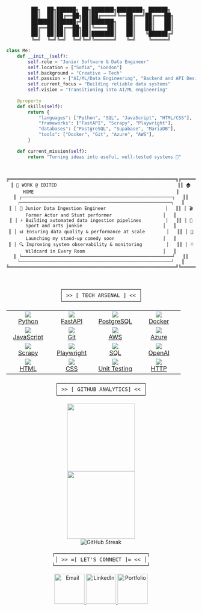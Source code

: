 <div align="center">
<pre>
██╗  ██╗██████╗ ██╗███████╗████████╗ ██████╗
 ██║  ██║██╔══██╗██║██╔════╝╚══██╔══╝██╔═══██╗
 ███████║██████╔╝██║███████╗   ██║   ██║   ██║
 ██╔══██║██╔══██╗██║╚════██║   ██║   ██║   ██║
  ██║  ██║██║  ██║██║███████║   ██║   ╚██████╔╝ 
╚═╝  ╚═╝╚═╝  ╚═╝╚═╝╚══════╝   ╚═╝    ╚═════╝
</pre>
</div>

```python
class Me:
    def __init__(self):
        self.role = "Junior Software & Data Engineer"
        self.location = ["Sofia", "London"]
        self.background = "Creative → Tech"
        self.passion = ["AI/ML/Data Engineering", "Backend and API Design", "DevOps"]
        self.current_focus = "Building reliable data systems"
        self.vision = "Transitioning into AI/ML engineering"
        
    @property
    def skills(self):
        return {
            "languages": ["Python", "SQL", "JavaScript", "HTML/CSS"],
            "frameworks": ["FastAPI", "Scrapy", "Playwright"],
            "databases": ["PostgreSQL", "Supabase", "MariaDB"],
            "tools": ["Docker", "Git", "Azure", "AWS"],
        }
        
    def current_mission(self):
        return "Turning ideas into useful, well-tested systems 🎯"
```

<div align="center">
<pre>
    
  ```ascii
╔══════════════════════════════════════════════════════════════╗╔══════════════════════════════════════════════════════════════╗
║ 🏢 WORK @ EDITED                                             ║║ 🏠 HOME                                                     ║
║ ┌────────────────────────────────────────────────────────┐   ║║ ┌────────────────────────────────────────────────────────┐   ║
║ │ 🚀 Junior Data Ingestion Engineer                      │   ║║ │ 🎬 Former Actor and Stunt performer                   │   ║
║ │ ⚡ Building automated data ingestion pipelines         │   ║║ │ 🤸 Sport and arts junkie                              │   ║
║ │ 📊 Ensuring data quality & performance at scale        │   ║║ │ 🎤 Launching my stand-up comedy soon                  │   ║
║ │ 🔍 Improving system observability & monitoring         │   ║║ │ 🃏 Wildcard in Every Room                             │   ║
║ └────────────────────────────────────────────────────────┘   ║║ └────────────────────────────────────────────────────────┘   ║
╚══════════════════════════════════════════════════════════════╝╚══════════════════════════════════════════════════════════════╝

  ```
</pre>
</div>

<div align="center">
<pre>
┌────────────────────────┐
│ >> [ TECH ARSENAL ] << │
└────────────────────────┘
</pre>
</div>

 <table align="center" style="border-collapse: collapse;">
  <tr>
    <td align="center" width="100">
      <a href="https://www.python.org/" target="_blank">
        <img src="https://img.icons8.com/arcade/64/python.png"/><br>Python
      </a>
    </td>
    <td align="center" width="100">
      <a href="https://fastapi.tiangolo.com/" target="_blank">
        <img src="https://img.icons8.com/arcade/64/lightning-bolt.png"/><br>FastAPI
      </a>
    </td>
    <td align="center" width="100">
      <a href="https://www.postgresql.org/" target="_blank">
        <img src="https://img.icons8.com/arcade/64/database.png"/><br>PostgreSQL
      </a>
    </td>
    <td align="center" width="100">
      <a href="https://www.docker.com/" target="_blank">
        <img src="https://img.icons8.com/arcade/64/whale.png"/><br>Docker
      </a>
    </td>
  </tr>
  <tr>
    <td align="center" width="100">
      <a href="https://developer.mozilla.org/en-US/docs/Web/JavaScript" target="_blank">
        <img src="https://img.icons8.com/arcade/64/javascript.png"/><br>JavaScript
      </a>
    </td>
    <td align="center" width="100">
      <a href="https://git-scm.com/" target="_blank">
        <img src="https://img.icons8.com/color/64/git.png"/><br>Git
      </a>
    </td>
    <td align="center" width="100">
      <a href="https://aws.amazon.com/" target="_blank">
        <img src="https://img.icons8.com/arcade/64/cloud.png"/><br>AWS
      </a>
    </td>
    <td align="center" width="100">
      <a href="https://azure.microsoft.com/" target="_blank">
        <img src="https://chatgpt.com/backend-api/public_content/enc/eyJpZCI6Im1fNjg5ZTU2ZTJhMTgwODE5MWE4M2NlODFkOGVjMDgwNjA6ZmlsZV8wMDAwMDAwMDlkNjA2MWY0YTRjMDhiNjA3NDFmNGJlYyIsInRzIjoiNDg3NTU3IiwicCI6InB5aSIsInNpZyI6Ijk0ZTNlOWI4OWJiODkzMDMwYWUxODA4ZjNmYmVmN2ExYTcxMzU2MWI2NmQyOTFmNjAyMjU0Zjk1ZDRmODAxNzQiLCJ2IjoiMCIsImdpem1vX2lkIjpudWxsfQ=="/><br>Azure
      </a>
    </td>
  </tr>
  <tr>
    <td align="center" width="100">
      <a href="https://scrapy.org/" target="_blank">
        <img src="https://img.icons8.com/arcade/64/spider.png"/><br>Scrapy
      </a>
    </td>
    <td align="center" width="100">
      <a href="https://playwright.dev/" target="_blank">
    <img src="https://cdn.brandfetch.io/idpyc8TcWP/w/400/h/400/theme/dark/icon.png?c=1bxid64Mup7aczewSAYMX&t=1751115292804"/><br>Playwright
      </a>
    </td>
    <td align="center" width="100">
      <a href="https://www.sqlite.org/index.html" target="_blank">
        <img src="https://img.icons8.com/arcade/64/puzzle.png"/><br>SQL
      </a>
    </td>
    <td align="center" width="100">
      <a href="https://platform.openai.com/" target="_blank">
        <img src="https://img.icons8.com/arcade/64/robot.png"/><br>OpenAI
      </a>
    </td>
  </tr>
  <tr>
    <td align="center" width="100">
      <a href="https://developer.mozilla.org/en-US/docs/Web/HTML" target="_blank">
        <img src="https://img.icons8.com/arcade/64/html-5.png"/><br>HTML
      </a>
    </td>
    <td align="center" width="100">
      <a href="https://developer.mozilla.org/en-US/docs/Web/CSS" target="_blank">
      <img src="https://img.icons8.com/color/64/css3.png"/><br>CSS
      </a>
    </td>
    <td align="center" width="100">
      <a href="https://docs.python.org/3/library/unittest.html" target="_blank">
        <img src="https://img.icons8.com/arcade/64/test-passed.png"/><br>Unit Testing
      </a>
    </td>
    <td align="center" width="100">
      <a href="https://developer.mozilla.org/en-US/docs/Web/HTTP" target="_blank">
      <img src="https://img.icons8.com/arcade/64/internet.png"/><br>HTTP
      </a>
    </td>
  </tr>
</table>

<div align="center">
<pre>
┌───────────────────────────┐
│ >> [ GITHUB ANALYTICS] << │
└───────────────────────────┘
</pre>
</div>

<div align="center">
<img height="180em" src="https://github-readme-stats.vercel.app/api/top-langs/?username=hristokbonev&layout=compact&langs_count=8&theme=dark"/>
</div>

<div align="center">
<img height="180em" src="https://github-readme-stats.vercel.app/api?username=hristokbonev&show_icons=true&theme=dark&hide_border=true&cache_seconds=86400"/>
</div>

<div align="center">
  <img src="https://github-readme-streak-stats.herokuapp.com/?user=hristokbonev&theme=dark" alt="GitHub Streak" />
</div>

<div align="center">
<pre>
┌─────────────────────────────┐
│ >> ✉[ LET'S CONNECT ]✉ << │
└─────────────────────────────┘
</pre>
</div>

<div align="center">

  <a href="mailto:chkbonev@gmail.com">
    <img src="https://static.wikia.nocookie.net/logopedia/images/6/6b/OE1999.svg/revision/latest?cb=20231224163913" width="80" alt="Email" />
  </a>
  <a href="https://linkedin.com/in/hristo-bonev">
    <img src="https://img.icons8.com/?size=512&id=Ug9MzXaG6ULZ&format=png" width="80" alt="LinkedIn" />
  </a>
  <a href="https://hristobonev.com">
    <img src="https://upload.wikimedia.org/wikipedia/commons/0/0b/Windows_95_FOLDER.png" width="80" alt="Portfolio" />
  </a>

</div>


</div>


